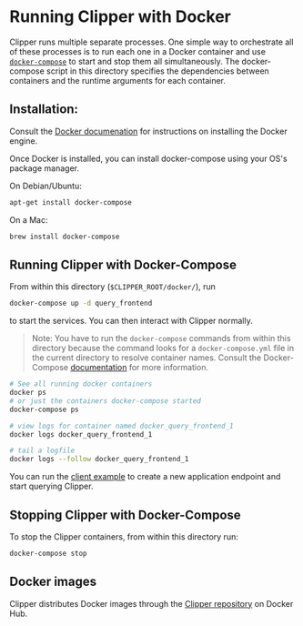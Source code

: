 # Running Clipper with Docker

Clipper runs multiple separate processes. One simple way to orchestrate
all of these processes is to run each one in a Docker container and use
[`docker-compose`](https://docs.docker.com/compose/) to start and stop them
all simultaneously. The docker-compose script in this directory specifies the
dependencies between containers and the runtime arguments for each container.

## Installation:

Consult the [Docker documenation](https://docs.docker.com/engine/installation/)
for instructions on installing the Docker engine.

Once Docker is installed, you can install docker-compose using your
OS's package manager.

On Debian/Ubuntu:

```sh
apt-get install docker-compose
```

On a Mac:

```sh
brew install docker-compose
```

## Running Clipper with Docker-Compose

From within this directory (`$CLIPPER_ROOT/docker/`), run

```sh
docker-compose up -d query_frontend
```

to start the services. You can then interact with Clipper normally.

> Note: You have to run the `docker-compose` commands from within this
> directory because the command looks for a `docker-compose.yml` file in the
> current directory to resolve container names. Consult the Docker-Compose
> [documentation](https://docs.docker.com/compose/gettingstarted/#/step-4-build-and-run-your-app-with-compose)
> for more information.

```sh
# See all running docker containers
docker ps
# or just the containers docker-compose started
docker-compose ps

# view logs for container named docker_query_frontend_1
docker logs docker_query_frontend_1

# tail a logfile
docker logs --follow docker_query_frontend_1
```

You can run the [client example](../examples/basic_query/example_client.py) to create
a new application endpoint and start querying Clipper.

## Stopping Clipper with Docker-Compose

To stop the Clipper containers, from within this directory run:

```sh
docker-compose stop
```

## Docker images

Clipper distributes Docker images through the [Clipper repository](https://hub.docker.com/u/clipper/dashboard/) on Docker Hub.
